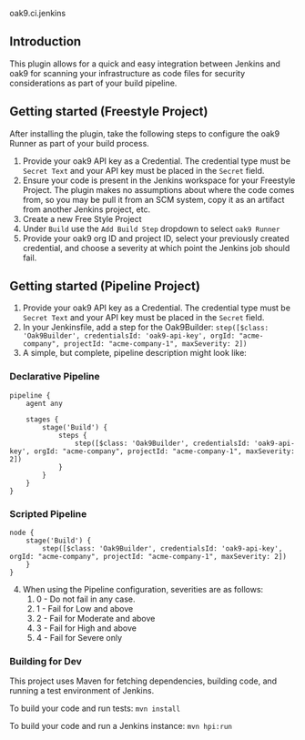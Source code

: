oak9.ci.jenkins

## Introduction

This plugin allows for a quick and easy integration between Jenkins and oak9 for scanning your infrastructure as code 
files for security considerations as part of your build pipeline. 

## Getting started (Freestyle Project)

After installing the plugin, take the following steps to configure the oak9 Runner as part of your build process.

1. Provide your oak9 API key as a Credential. The credential type must be `Secret Text` and your API key must be placed
   in the `Secret` field.
1. Ensure your code is present in the Jenkins workspace for your Freestyle Project. The plugin makes no assumptions about
   where the code comes from, so you may be pull it from an SCM system, copy it as an artifact from another Jenkins
   project, etc.
1. Create a new Free Style Project
1. Under `Build` use the `Add Build Step` dropdown to select `oak9 Runner`
1. Provide your oak9 org ID and project ID, select your previously created credential, and choose a severity at which
point the Jenkins job should fail.

## Getting started (Pipeline Project)

1. Provide your oak9 API key as a Credential. The credential type must be `Secret Text` and your API key must be placed
   in the `Secret` field.
2. In your Jenkinsfile, add a step for the Oak9Builder: `step([$class: 'Oak9Builder', credentialsId: 'oak9-api-key', orgId: "acme-company", projectId: "acme-company-1", maxSeverity: 2])`
3. A simple, but complete, pipeline description might look like:
### Declarative Pipeline
```
pipeline {
    agent any

    stages {
        stage('Build') {
            steps {
                step([$class: 'Oak9Builder', credentialsId: 'oak9-api-key', orgId: "acme-company", projectId: "acme-company-1", maxSeverity: 2])
            }
        }
    }
}
```

### Scripted Pipeline
```
node {
    stage('Build') {
        step([$class: 'Oak9Builder', credentialsId: 'oak9-api-key', orgId: "acme-company", projectId: "acme-company-1", maxSeverity: 2])
    }
}
```

4. When using the Pipeline configuration, severities are as follows:
   1. 0 - Do not fail in any case.
   1. 1 - Fail for Low and above
   1. 2 - Fail for Moderate and above
   1. 3 - Fail for High and above
   1. 4 - Fail for Severe only
   
### Building for Dev
This project uses Maven for fetching dependencies, building code, and running a test environment of Jenkins. 

To build your code and run tests:
`mvn install`

To build your code and run a Jenkins instance:
`mvn hpi:run`


